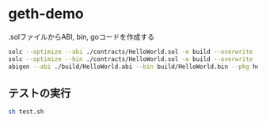 # geth-demo

.solファイルからABI, bin, goコードを作成する

```sh
solc --optimize --abi ./contracts/HelloWorld.sol -o build --overwrite
solc --optimize --bin ./contracts/HelloWorld.sol -o build --overwrite
abigen --abi ./build/HelloWorld.abi --bin build/HelloWorld.bin --pkg helloworld --out ./gocode/hello_world.go
```


## テストの実行
```sh
sh test.sh
```